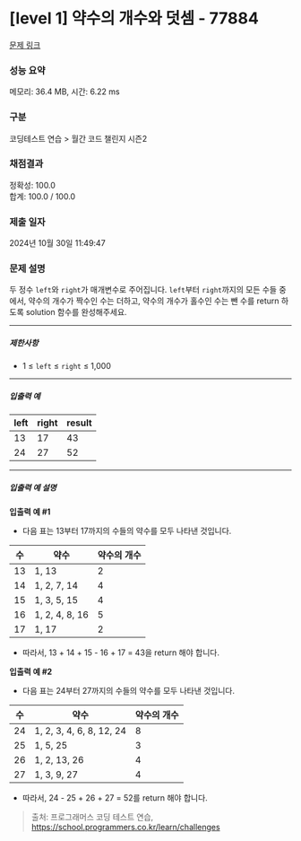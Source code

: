 # [level 1] 약수의 개수와 덧셈 - 77884 

[문제 링크](https://school.programmers.co.kr/learn/courses/30/lessons/77884) 

### 성능 요약

메모리: 36.4 MB, 시간: 6.22 ms

### 구분

코딩테스트 연습 > 월간 코드 챌린지 시즌2

### 채점결과

정확성: 100.0<br/>합계: 100.0 / 100.0

### 제출 일자

2024년 10월 30일 11:49:47

### 문제 설명

<p>두 정수 <code>left</code>와 <code>right</code>가 매개변수로 주어집니다. <code>left</code>부터 <code>right</code>까지의 모든 수들 중에서, 약수의 개수가 짝수인 수는 더하고, 약수의 개수가 홀수인 수는 뺀 수를 return 하도록 solution 함수를 완성해주세요.</p>

<hr>

<h5>제한사항</h5>

<ul>
<li>1 ≤ <code>left</code> ≤ <code>right</code> ≤ 1,000</li>
</ul>

<hr>

<h5>입출력 예</h5>
<table class="table">
        <thead><tr>
<th>left</th>
<th>right</th>
<th>result</th>
</tr>
</thead>
        <tbody><tr>
<td>13</td>
<td>17</td>
<td>43</td>
</tr>
<tr>
<td>24</td>
<td>27</td>
<td>52</td>
</tr>
</tbody>
      </table>
<hr>

<h5>입출력 예 설명</h5>

<p><strong>입출력 예 #1</strong></p>

<ul>
<li>다음 표는 13부터 17까지의 수들의 약수를 모두 나타낸 것입니다.</li>
</ul>
<table class="table">
        <thead><tr>
<th>수</th>
<th>약수</th>
<th>약수의 개수</th>
</tr>
</thead>
        <tbody><tr>
<td>13</td>
<td>1, 13</td>
<td>2</td>
</tr>
<tr>
<td>14</td>
<td>1, 2, 7, 14</td>
<td>4</td>
</tr>
<tr>
<td>15</td>
<td>1, 3, 5, 15</td>
<td>4</td>
</tr>
<tr>
<td>16</td>
<td>1, 2, 4, 8, 16</td>
<td>5</td>
</tr>
<tr>
<td>17</td>
<td>1, 17</td>
<td>2</td>
</tr>
</tbody>
      </table>
<ul>
<li>따라서, 13 + 14 + 15 - 16 + 17 = 43을 return 해야 합니다.</li>
</ul>

<p><strong>입출력 예 #2</strong></p>

<ul>
<li>다음 표는 24부터 27까지의 수들의 약수를 모두 나타낸 것입니다.</li>
</ul>
<table class="table">
        <thead><tr>
<th>수</th>
<th>약수</th>
<th>약수의 개수</th>
</tr>
</thead>
        <tbody><tr>
<td>24</td>
<td>1, 2, 3, 4, 6, 8, 12, 24</td>
<td>8</td>
</tr>
<tr>
<td>25</td>
<td>1, 5, 25</td>
<td>3</td>
</tr>
<tr>
<td>26</td>
<td>1, 2, 13, 26</td>
<td>4</td>
</tr>
<tr>
<td>27</td>
<td>1, 3, 9, 27</td>
<td>4</td>
</tr>
</tbody>
      </table>
<ul>
<li>따라서, 24 - 25 + 26 + 27 = 52를 return 해야 합니다.</li>
</ul>


> 출처: 프로그래머스 코딩 테스트 연습, https://school.programmers.co.kr/learn/challenges